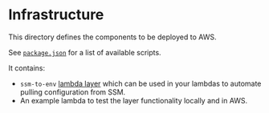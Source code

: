 # Infrastructure

This directory defines the components to be deployed to AWS.

See [`package.json`](./package.json) for a list of available scripts.

It contains:

- `ssm-to-env` [lambda layer](https://docs.aws.amazon.com/lambda/latest/dg/gettingstarted-concepts.html#gettingstarted-concepts-layer) which can be used in your lambdas to automate pulling configuration from SSM.
- An example lambda to test the layer functionality locally and in AWS.

